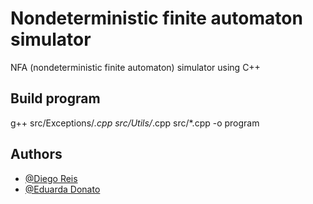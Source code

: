 # Nondeterministic finite automaton simulator
NFA (nondeterministic finite automaton) simulator using C++

## Build program

g++ src/Exceptions/*.cpp src/Utils/*.cpp src/*.cpp -o program

## Authors

- [@Diego Reis](https://www.github.com/diegolrs)
- [@Eduarda Donato](https://github.com/Eduarda-Donato)
